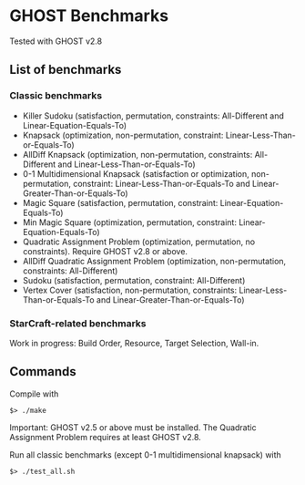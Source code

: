# GHOST Benchmarks
Tested with GHOST v2.8

## List of benchmarks
### Classic benchmarks
- Killer Sudoku (satisfaction, permutation, constraints: All-Different and Linear-Equation-Equals-To)
- Knapsack (optimization, non-permutation, constraint: Linear-Less-Than-or-Equals-To)
- AllDiff Knapsack (optimization, non-permutation, constraints: All-Different and Linear-Less-Than-or-Equals-To)
- 0-1 Multidimensional Knapsack (satisfaction or optimization, non-permutation, constraint: Linear-Less-Than-or-Equals-To and Linear-Greater-Than-or-Equals-To)
- Magic Square (satisfaction, permutation, constraint: Linear-Equation-Equals-To)
- Min Magic Square (optimization, permutation, constraint: Linear-Equation-Equals-To)
- Quadratic Assignment Problem (optimization, permutation, no constraints). Require GHOST v2.8 or above.
- AllDiff Quadratic Assignment Problem (optimization, non-permutation, constraints: All-Different)
- Sudoku (satisfaction, permutation, constraint: All-Different)
- Vertex Cover (satisfaction, non-permutation, constraints: Linear-Less-Than-or-Equals-To and Linear-Greater-Than-or-Equals-To)

### StarCraft-related benchmarks
Work in progress: Build Order, Resource, Target Selection, Wall-in.

## Commands

Compile with
```shell
$> ./make
```
Important: GHOST v2.5 or above must be installed. The Quadratic Assignment Problem requires at least GHOST v2.8.

Run all classic benchmarks (except 0-1 multidimensional knapsack) with
```shell
$> ./test_all.sh
```
